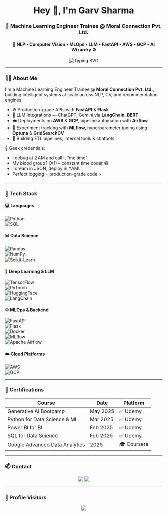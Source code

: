 <h1 align="center">Hey 👋, I'm Garv Sharma</h1>
<h3 align="center">🚀 Machine Learning Engineer Trainee @ Moral Connection Pvt. Ltd.</h3>
<h4 align="center">🥑 NLP • Computer Vision • MLOps • LLM • FastAPI • AWS • GCP • AI Wizardry ⚙️</h4>

<p align="center">
  <img src="https://readme-typing-svg.demolab.com?font=Fira+Code&size=24&duration=4000&pause=1200&color=00FFEE&background=00000000&center=true&vCenter=true&multiline=true&width=1100&lines=🚀+Building+AI+Apps+with+FastAPI,+LangChain,+LLMs;☁️+Automating+MLOps+on+AWS,+GCP,+Airflow,+MLflow;🤖+NLP,+Computer+Vision,+Recommendation+Engines;🧠+Debugging+at+2AM,+deploying+like+a+wizard" alt="Typing SVG" />
</p>

---

### 👨‍💻 About Me

I'm a Machine Learning Engineer Trainee @ **Moral Connection Pvt. Ltd.**, building intelligent systems at scale across NLP, CV, and recommendation engines.

- ⚙️ Production-grade APIs with **FastAPI** & **Flask**  
- 🤖 LLM integrations — ChatGPT, Gemini via **LangChain**, **BERT**  
- ☁️ Deployments on **AWS** & **GCP**, pipeline automation with **Airflow**  
- 🔁 Experiment tracking with **MLflow**, hyperparameter tuning using **Optuna** & **GridSearchCV**  
- 🔧 Building ETL pipelines, internal tools & chatbots

💬 Geek credentials:

- I debug at 2 AM and call it “me time”  
- My blood group? O(1) – constant time coder 😅  
- I dream in JSON, deploy in YAML  
- Perfect logging = production-grade code ⚡  

---

### 🧠 Tech Stack

#### 💻 Languages  
![Python](https://img.shields.io/badge/python-3776AB?style=for-the-badge&logo=python&logoColor=white)  
![SQL](https://img.shields.io/badge/sql-003B57?style=for-the-badge&logo=mysql&logoColor=white)

#### 📊 Data Science  
![Pandas](https://img.shields.io/badge/pandas-150458?style=for-the-badge&logo=pandas)  
![NumPy](https://img.shields.io/badge/numpy-013243?style=for-the-badge&logo=numpy)  
![Scikit-Learn](https://img.shields.io/badge/scikit--learn-F7931E?style=for-the-badge&logo=scikit-learn)

#### 🤖 Deep Learning & LLM  
![TensorFlow](https://img.shields.io/badge/tensorflow-FF6F00?style=for-the-badge&logo=tensorflow)  
![PyTorch](https://img.shields.io/badge/pytorch-EE4C2C?style=for-the-badge&logo=pytorch)  
![HuggingFace](https://img.shields.io/badge/huggingface-FCC624?style=for-the-badge&logo=huggingface)  
![LangChain](https://img.shields.io/badge/langchain-000000?style=for-the-badge&logo=langchain&logoColor=white)

#### ⚙️ MLOps & Backend  
![FastAPI](https://img.shields.io/badge/fastapi-005571?style=for-the-badge&logo=fastapi)  
![Flask](https://img.shields.io/badge/flask-000000?style=for-the-badge&logo=flask)  
![Docker](https://img.shields.io/badge/docker-2496ED?style=for-the-badge&logo=docker)  
![MLflow](https://img.shields.io/badge/mlflow-2C5BCC?style=for-the-badge&logo=mlflow)  
![Apache Airflow](https://img.shields.io/badge/apache_airflow-017CEE?style=for-the-badge&logo=apacheairflow&logoColor=white)

#### ☁️ Cloud Platforms  
![AWS](https://img.shields.io/badge/aws-FF9900?style=for-the-badge&logo=amazonaws)  
![GCP](https://img.shields.io/badge/gcp-4285F4?style=for-the-badge&logo=googlecloud)

---

### 📜 Certifications

| Course | Date | Platform |
|--------|------|----------|
| Generative AI Bootcamp | May 2025 | ✅ Udemy |
| Python for Data Science & ML | Mar 2025 | ✅ Udemy |
| Power BI for BI | Feb 2025 | ✅ Udemy |
| SQL for Data Science | Feb 2025 | ✅ Udemy |
| Google Advanced Data Analytics | 2025 | 🎓 Coursera |

---

### 📫 Contact

<p align="center">
  <a href="mailto:garvsharma835@gmail.com"><img src="https://img.shields.io/badge/Gmail-D14836?style=for-the-badge&logo=gmail&logoColor=white" /></a>
  <a href="https://github.com/Garv321"><img src="https://img.shields.io/badge/GitHub-181717?style=for-the-badge&logo=github&logoColor=white" /></a>
</p>

---

### 👀 Profile Visitors

<p align="center">
  <img src="https://profile-counter.glitch.me/Garv321/count.svg" />
</p>
